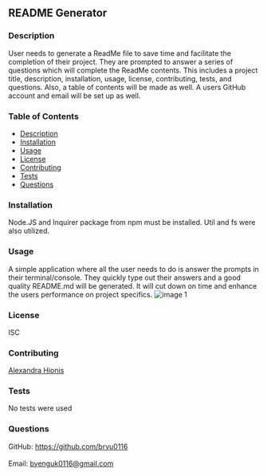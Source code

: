 ## README Generator
### Description
 User needs to generate a ReadMe file to save time and facilitate the completion of their project. They are prompted to answer a series of questions which will complete the ReadMe contents. This includes a project title, description, installation, usage, license, contributing, tests, and questions. Also, a table of contents will be made as well. A users GitHub account and email will be set up as well.
### Table of Contents
- [Description](#description)
- [Installation](#installation)
- [Usage](#usage)
- [License](#license)
- [Contributing](#contributing)
- [Tests](#tests)
- [Questions](#questions)
### Installation
Node.JS and Inquirer package from npm must be installed. Util and fs were also utilized.
### Usage
A simple application where all the user needs to do is answer the prompts in their terminal/console. They quickly type out their answers and a good quality README.md will be generated. It will cut down on time and enhance the users performance on project specifics.
![image 1](images/ReadMeNodeScreen.gif)
### License
ISC
### Contributing
[Alexandra Hionis](https://github.com/bryu0116/README-Generator)
### Tests
No tests were used
### Questions
GitHub: https://github.com/bryu0116<br /><br />
Email: byenguk0116@gmail.com<br /><br />